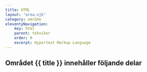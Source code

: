 ```yaml
---
title: HTML
layout: "area.njk"
category: område
eleventyNavigation:
    key: html
    parent: tekniker
    order: 0
    excerpt: Hypertext Markup Language
---
```

## Området {{ title }} innehåller följande delar